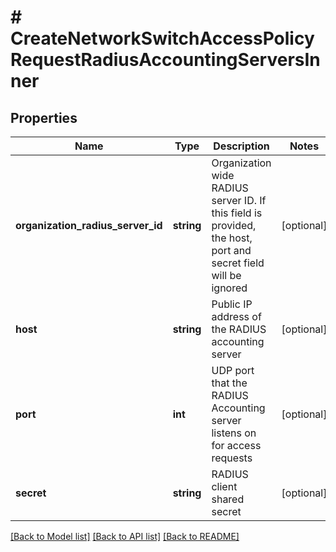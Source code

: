 # # CreateNetworkSwitchAccessPolicyRequestRadiusAccountingServersInner

## Properties

Name | Type | Description | Notes
------------ | ------------- | ------------- | -------------
**organization_radius_server_id** | **string** | Organization wide RADIUS server ID. If this field is provided, the host, port and secret field will be ignored | [optional]
**host** | **string** | Public IP address of the RADIUS accounting server | [optional]
**port** | **int** | UDP port that the RADIUS Accounting server listens on for access requests | [optional]
**secret** | **string** | RADIUS client shared secret | [optional]

[[Back to Model list]](../../README.md#models) [[Back to API list]](../../README.md#endpoints) [[Back to README]](../../README.md)
